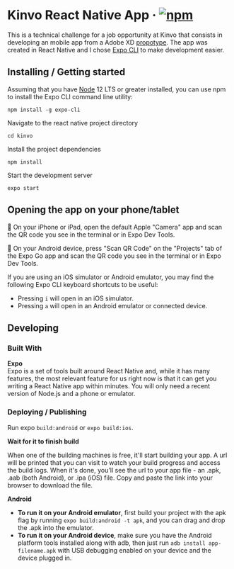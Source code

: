 # Kinvo React Native App &middot; [![npm](https://img.shields.io/badge/npm-6.14.9-blue)](https://www.npmjs.com/package/npm)

This is a technical challenge for a job opportunity at Kinvo that consists in developing an mobile app from a Adobe XD [propotype](https://xd.adobe.com/view/4701a220-a119-482a-89a5-4d110332e25f-1252/screen/59ecf5f8-d6a9-47e9-a14a-d890567d5b3d/specs/). The app was created in React Native and I chose [Expo CLI](https://docs.expo.io/get-started/installation/) to make development easier.

## __Installing / Getting started__

Assuming that you have [Node](https://nodejs.org/en/download/) 12 LTS or greater installed, you can use npm to install the Expo CLI command line utility:

```shell
npm install -g expo-cli
```

Navigate to the react native project directory

```shell
cd kinvo
```

Install the project dependencies

```shell
npm install
```

Start the development server

```shell
expo start
```

## __Opening the app on your phone/tablet__

🍎 On your iPhone or iPad, open the default Apple "Camera" app and scan the QR code you see in the terminal or in Expo Dev Tools.

🤖 On your Android device, press "Scan QR Code" on the "Projects" tab of the Expo Go app and scan the QR code you see in the terminal or in Expo Dev Tools.

If you are using an iOS simulator or Android emulator, you may find the following Expo CLI keyboard shortcuts to be useful:

- Pressing `i` will open in an iOS simulator.
- Pressing `a` will open in an Android emulator or connected device.

## __Developing__

### __Built With__

__Expo__<br>
Expo is a set of tools built around React Native and, while it has many features, the most relevant feature for us right now is that it can get you writing a React Native app within minutes. You will only need a recent version of Node.js and a phone or emulator.

### __Deploying / Publishing__<br>
Run expo `build:android` or `expo build:ios`. <br>

__Wait for it to finish build__

When one of the building machines is free, it'll start building your app. A url will be printed that you can visit  to watch your build progress and access the build logs. When it's done, you'll see the url to your app file - an .apk, .aab (both Android), or .ipa (iOS) file. Copy and paste the link into your browser to download the file.

__Android__

- __To run it on your Android emulator__, first build your project with the apk flag by running `expo build:android -t apk`, and you can drag and drop the .apk into the emulator.
- __To run it on your Android device__, make sure you have the Android platform tools installed along with adb, then just run `adb install app-filename.apk` with USB debugging enabled on your device and the device plugged in.